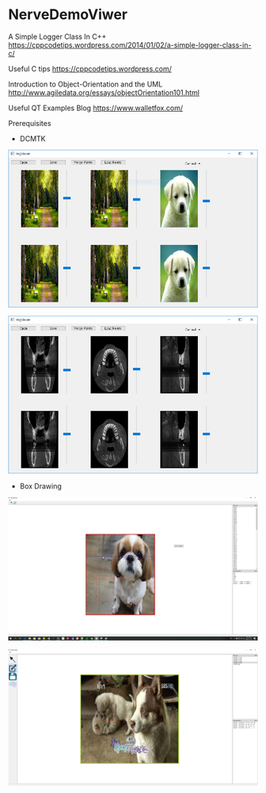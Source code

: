 # NerveDemoViwer

A Simple Logger Class In C++
https://cppcodetips.wordpress.com/2014/01/02/a-simple-logger-class-in-c/

Useful C tips
https://cppcodetips.wordpress.com/

Introduction to Object-Orientation and the UML
http://www.agiledata.org/essays/objectOrientation101.html

Useful QT Examples Blog
https://www.walletfox.com/

Prerequisites
* DCMTK

![MyImage](https://github.com/JooYongLee/NerveDemoViwer/blob/master/ImgViewer/ImgVeiwer.PNG)

![MyImage](https://github.com/JooYongLee/NerveDemoViwer/blob/master/ImgViewer/ImgVeiwer2.PNG)


* Box Drawing

![MyImage](https://github.com/JooYongLee/NerveDemoViwer/blob/master/Image/annotation_tools.png)

![MyImage](https://github.com/JooYongLee/NerveDemoViwer/blob/master/Image/annotation_tool_ver1128.PNG)






